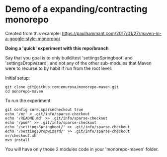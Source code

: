 # Demo of a expanding/contracting monorepo

Created from this example:
https://paulhammant.com/2017/01/27/maven-in-a-google-style-monorepo/

**Doing a 'quick' experiment with this repo/branch**

Say that you goal is to only build/test 'settingsSpringboot' and 'settingsDropwizard', and not any of the other sub-modules that Maven were to recurse to by habit if run from the root level:

Initial setup:
```
git clone git@github.com:emurova/monorepo-maven.git
cd monorepo-maven
```

To run the experiment:
```
git config core.sparsecheckout true
echo '/mr' > .git/info/sparse-checkout
echo '/README.md' >> .git/info/sparse-checkout
echo '/pom*' >> .git/info/sparse-checkout
echo '/settingsSpringboot/' >> .git/info/sparse-checkout
echo '/settingsDropwizard/' >> .git/info/sparse-checkout
mr/checkout.sh
mvn install
```

You will have only those 2 modules code in your 'monorepo-maven' folder.


